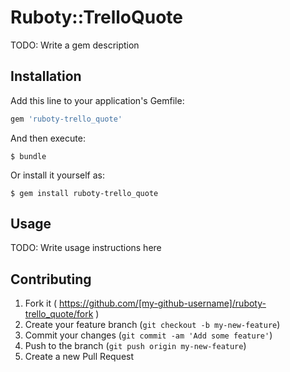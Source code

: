 # Ruboty::TrelloQuote

TODO: Write a gem description

## Installation

Add this line to your application's Gemfile:

```ruby
gem 'ruboty-trello_quote'
```

And then execute:

    $ bundle

Or install it yourself as:

    $ gem install ruboty-trello_quote

## Usage

TODO: Write usage instructions here

## Contributing

1. Fork it ( https://github.com/[my-github-username]/ruboty-trello_quote/fork )
2. Create your feature branch (`git checkout -b my-new-feature`)
3. Commit your changes (`git commit -am 'Add some feature'`)
4. Push to the branch (`git push origin my-new-feature`)
5. Create a new Pull Request
